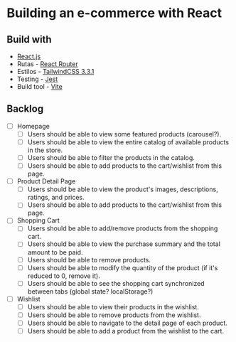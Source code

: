 # Building an e-commerce with React

## Build with

-   [React.js](https://react.dev/)
-   Rutas - [React Router](https://reactrouter.com/en/main)
-   Estilos - [TailwindCSS 3.3.1](https://tailwindcss.com/docs/installation)
-   Testing - [Jest](https://jestjs.io/)
-   Build tool - [Vite](https://vitejs.dev/)

## Backlog

-   [ ] Homepage
    -   [ ] Users should be able to view some featured products (carousel?).
    -   [ ] Users should be able to view the entire catalog of available products in the store.
    -   [ ] Users should be able to filter the products in the catalog.
    -   [ ] Users should be able to add products to the cart/wishlist from this page.
-   [ ] Product Detail Page
    -   [ ] Users should be able to view the product's images, descriptions, ratings, and prices.
    -   [ ] Users should be able to add products to the cart/wishlist from this page.
-   [ ] Shopping Cart
    -   [ ] Users should be able to add/remove products from the shopping cart.
    -   [ ] Users should be able to view the purchase summary and the total amount to be paid.
    -   [ ] Users should be able to remove products.
    -   [ ] Users should be able to modify the quantity of the product (if it's reduced to 0, remove it).
    -   [ ] Users should be able to see the shopping cart synchronized between tabs (global state? localStorage?)
-   [ ] Wishlist
    -   [ ] Users should be able to view their products in the wishlist.
    -   [ ] Users should be able to remove products from the wishlist.
    -   [ ] Users should be able to navigate to the detail page of each product.
    -   [ ] Users should be able to add a product from the wishlist to the cart.
